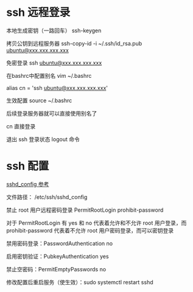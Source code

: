 # ssh 远程登录
本地生成密钥（一路回车） ssh-keygen

拷贝公钥到远程服务器 ssh-copy-id -i ~/.ssh/id_rsa.pub ubuntu@xxx.xxx.xxx.xxx

免密登录 ssh ubuntu@xxx.xxx.xxx.xxx

在bashrc中配置别名 vim ~/.bashrc 

alias cn = 'ssh ubuntu@xxx.xxx.xxx.xxx'

生效配置 source ~/.bashrc

后续登录服务器就可以直接使用别名了 

cn 直接登录

退出 ssh 登录状态 logout 命令

# ssh 配置
[sshd_config 参考](https://developer.aliyun.com/article/972993)


文件路径： /etc/ssh/sshd_config

禁止 root 用户远程密码登录 PermitRootLogin prohibit-password

对于 PermitRootLogin 有 yes 和 no 代表着允许和不允许 root 用户登录，而 prohibit-password 代表着不允许 root 用户密码登录，而可以密钥登录

禁用密码登录：PasswordAuthentication no

启用密钥验证：PubkeyAuthentication yes

禁止空密码：PermitEmptyPasswords no

修改配置后重启服务（使生效）：sudo systemctl restart sshd
